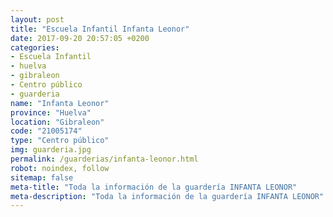 ```yaml
---
layout: post
title: "Escuela Infantil Infanta Leonor"
date: 2017-09-20 20:57:05 +0200
categories:
- Escuela Infantil
- huelva
- gibraleon
- Centro público
- guarderia
name: "Infanta Leonor"
province: "Huelva"
location: "Gibraleon"
code: "21005174"
type: "Centro público"
img: guarderia.jpg
permalink: /guarderias/infanta-leonor.html
robot: noindex, follow
sitemap: false
meta-title: "Toda la información de la guardería INFANTA LEONOR"
meta-description: "Toda la información de la guardería INFANTA LEONOR"
---
```

